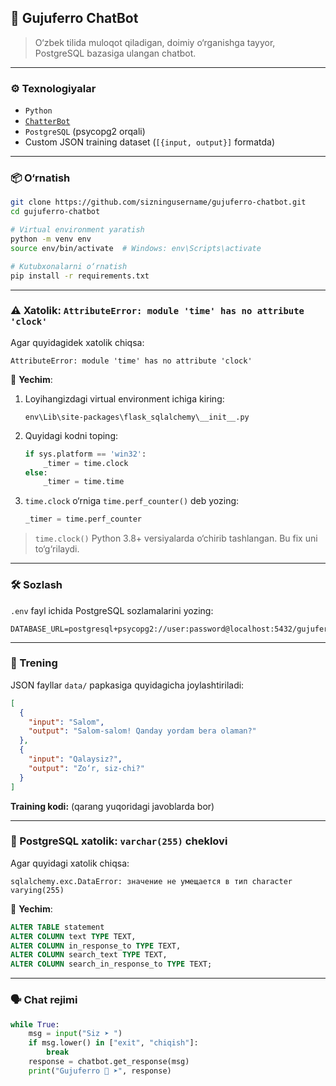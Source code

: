 ## 🧠 Gujuferro ChatBot

> O‘zbek tilida muloqot qiladigan, doimiy o‘rganishga tayyor, PostgreSQL bazasiga ulangan chatbot.

---

### ⚙️ Texnologiyalar

- `Python`
- [`ChatterBot`](https://github.com/gunthercox/ChatterBot)
- `PostgreSQL` (psycopg2 orqali)
- Custom JSON training dataset (`[{input, output}]` formatda)

---

### 📦 O‘rnatish

```bash
git clone https://github.com/sizningusername/gujuferro-chatbot.git
cd gujuferro-chatbot

# Virtual environment yaratish
python -m venv env
source env/bin/activate  # Windows: env\Scripts\activate

# Kutubxonalarni o‘rnatish
pip install -r requirements.txt
```

---

### ⚠️ Xatolik: `AttributeError: module 'time' has no attribute 'clock'`

Agar quyidagidek xatolik chiqsa:

```
AttributeError: module 'time' has no attribute 'clock'
```

🔧 **Yechim**:

1. Loyihangizdagi virtual environment ichiga kiring:
   ```
   env\Lib\site-packages\flask_sqlalchemy\__init__.py
   ```

2. Quyidagi kodni toping:
   ```python
   if sys.platform == 'win32':
       _timer = time.clock
   else:
       _timer = time.time
   ```

3. `time.clock` o‘rniga `time.perf_counter()` deb yozing:
   ```python
   _timer = time.perf_counter
   ```

> `time.clock()` Python 3.8+ versiyalarda o‘chirib tashlangan. Bu fix uni to‘g‘rilaydi.

---

### 🛠 Sozlash

`.env` fayl ichida PostgreSQL sozlamalarini yozing:

```
DATABASE_URL=postgresql+psycopg2://user:password@localhost:5432/gujuferro
```

---

### 🧠 Trening

JSON fayllar `data/` papkasiga quyidagicha joylashtiriladi:

```json
[
  {
    "input": "Salom",
    "output": "Salom-salom! Qanday yordam bera olaman?"
  },
  {
    "input": "Qalaysiz?",
    "output": "Zo‘r, siz-chi?"
  }
]
```

**Training kodi:** (qarang yuqoridagi javoblarda bor)

---

### 🐘 PostgreSQL xatolik: `varchar(255)` cheklovi

Agar quyidagi xatolik chiqsa:

```
sqlalchemy.exc.DataError: значение не умещается в тип character varying(255)
```

🔧 **Yechim**:

```sql
ALTER TABLE statement
ALTER COLUMN text TYPE TEXT,
ALTER COLUMN in_response_to TYPE TEXT,
ALTER COLUMN search_text TYPE TEXT,
ALTER COLUMN search_in_response_to TYPE TEXT;
```

---

### 🗣 Chat rejimi

```python
while True:
    msg = input("Siz ➤ ")
    if msg.lower() in ["exit", "chiqish"]:
        break
    response = chatbot.get_response(msg)
    print("Gujuferro 🤖 ➤", response)
```

